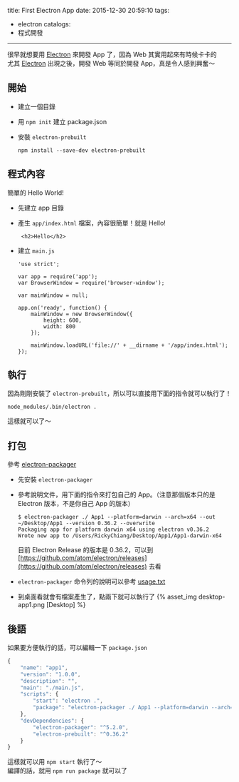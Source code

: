 title: First Electron App
date: 2015-12-30 20:59:10
tags:
- electron
catalogs:
- 程式開發
---

很早就想要用 [Electron][Electron] 來開發 App 了，因為 Web 其實用起來有時候卡卡的  
尤其 [Electron][Electron] 出現之後，開發 Web 等同於開發 App，真是令人感到興奮～  

<!--more-->

## 開始

* 建立一個目錄
* 用 `npm init` 建立 package.json
* 安裝 `electron-prebuilt`

  ```
  npm install --save-dev electron-prebuilt
  ```

## 程式內容

簡單的 Hello World!   

* 先建立 app 目錄
* 產生 `app/index.html` 檔案，內容很簡單！就是 Hello!  

  ```
   <h2>Hello</h2>
  ```
* 建立 `main.js`  

  ```
  'use strict';

  var app = require('app');
  var BrowserWindow = require('browser-window');

  var mainWindow = null;

  app.on('ready', function() {
      mainWindow = new BrowserWindow({
          height: 600,
          width: 800
      });

      mainWindow.loadURL('file://' + __dirname + '/app/index.html');
  });
  ```

## 執行

因為剛剛安裝了 `electron-prebuilt`，所以可以直接用下面的指令就可以執行了！  

```
node_modules/.bin/electron .
```

這樣就可以了～  

## 打包

參考 [electron-packager](https://www.npmjs.com/package/electron-packager)  

* 先安裝 `electron-packager`
* 參考說明文件，用下面的指令來打包自己的 App。（注意那個版本只的是 Electron 版本，不是你自己 App 的版本）

  ```
  $ electron-packager ./ App1 --platform=darwin --arch=x64 --out ~/Desktop/App1 --version 0.36.2 --overwrite
  Packaging app for platform darwin x64 using electron v0.36.2
  Wrote new app to /Users/RickyChiang/Desktop/App1/App1-darwin-x64
  ```

  目前 Electron Release 的版本是 0.36.2，可以到 [https://github.com/atom/electron/releases](https://github.com/atom/electron/releases) 去看  
* `electron-packager` 命令列的說明可以參考 [usage.txt](https://github.com/maxogden/electron-packager/blob/master/usage.txt)
* 到桌面看就會有檔案產生了，點兩下就可以執行了
  {% asset_img desktop-app1.png [Desktop] %} 


## 後語

如果要方便執行的話，可以編輯一下 `package.json`

```javascript
{
    "name": "app1",
    "version": "1.0.0",
    "description": "",
    "main": "./main.js",
    "scripts": {
        "start": "electron .",
        "package": "electron-packager ./ App1 --platform=darwin --arch=x64 --out ~/Desktop/App1 --version 0.36.2 --overwrite"
    },
    "devDependencies": {
        "electron-packager": "^5.2.0",
        "electron-prebuilt": "^0.36.2"
    }
}
```

這樣就可以用 `npm start` 執行了～  
編譯的話，就用 `npm run package` 就可以了


[Electron]: http://electron.atom.io
